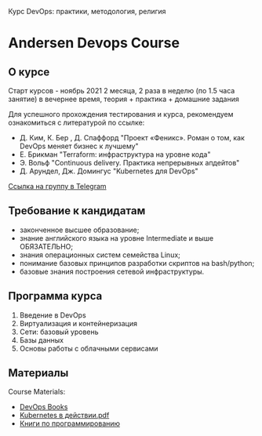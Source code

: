 Курс DevOps: практики, методология, религия
# Andersen Devops Course


## О курсе
Старт курсов - ноябрь 2021 
2 месяца, 2 раза в неделю (по 1.5 часа занятие) в вечернее время, теория + практика + домашние задания

Для успешного прохождения тестирования и курса, рекомендуем ознакомиться с литературой по ссылке:
- Д. Ким, К. Бер , Д. Спаффорд  "Проект «Феникс». Роман о том, как DevOps меняет бизнес к лучшему"  
- Е. Брикман "Terraform: инфраструктура на уровне кода"    
- Э. Вольф "Continuous delivery. Практика непрерывных апдейтов"
- Д. Арундел, Дж. Домингус "Kubernetes для DevOps"

[Ссылка на группу в Telegram](https://t.me/AndersenDevOpsOnlineCourse11_21)

## Требование к кандидатам
- законченное высшее образование;
- знание английского языка на уровне Intermediate и выше ОБЯЗАТЕЛЬНО;
- знания операционных систем семейства Linux;
- понимание базовых принципов разработки скриптов 
на bash/python;
- базовые знания построения сетевой инфраструктуры.

## Программа курса
1) Введение в DevOps
2) Виртуализация и контейнеризация
3) Сети: базовый уровень
4) Базы данных
5) Основы работы с облачными сервисами

## Материалы
Course Materials:
- [DevOps Books](https://nextcloud.andersenlab.dev/index.php/s/PsA45Sdx6zYFAK8)
- [Kubernetes в действии.pdf](https://drive.google.com/file/d/1fYSJ-E1uMpfYobRVPVymDSRtMuw4kohY/view?usp=sharing)
- [Книги по программированию](https://disk.yandex.ru/d/9FUyo9ryv5kIyQ)
